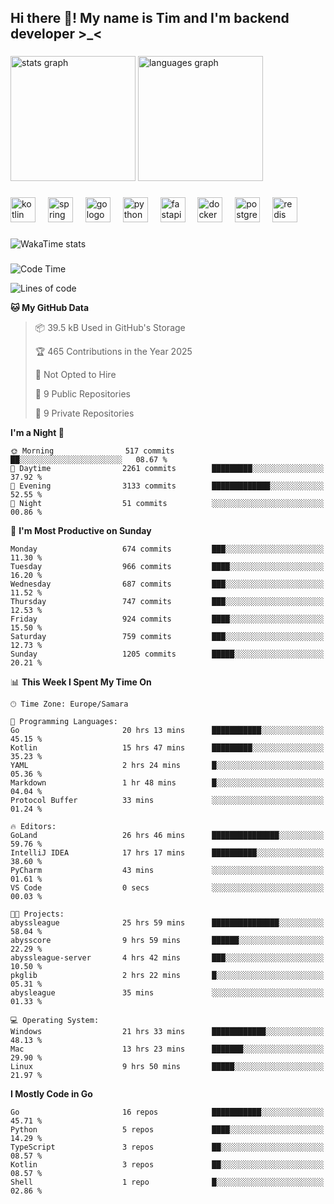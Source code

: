 <h2 align="left">Hi there 👋! My name is Tim and I'm backend developer >_<</h2>

###

<div align="left">
  <img src="https://github-readme-stats-qilm.vercel.app/api?username=intezya&hide_title=false&hide_rank=false&show_icons=true&include_all_commits=true&count_private=true&disable_animations=false&theme=omni&locale=en&hide_border=true&order=1&show=prs_merged&hide=issues" height="200" alt="stats graph"  />
  <img src="https://github-readme-stats-qilm.vercel.app/api/top-langs?username=intezya&locale=en&hide_title=false&layout=donut&langs_count=5&theme=omni&hide_border=true&order=2&exclude_repo=github-readme-stats&hide=mako" height="200" alt="languages graph"  />
</div>

###

<div align="left">
  <img src="https://img.shields.io/badge/Kotlin-7F52FF?logo=kotlin&logoColor=white&style=for-the-badge" height="40" alt="kotlin logo"  />
  <img width="12" />
  <img src="https://img.shields.io/badge/Spring-6DB33F?logo=spring&logoColor=black&style=for-the-badge" height="40" alt="spring logo"  />
  <img width="12" />
  <img src="https://img.shields.io/badge/Go-00ADD8?logo=go&logoColor=white&style=for-the-badge" height="40" alt="go logo"  />
  <img width="12" />
  <img src="https://img.shields.io/badge/Python-3776AB?logo=python&logoColor=white&style=for-the-badge" height="40" alt="python logo"  />
  <img width="12" />
  <img src="https://img.shields.io/badge/FastAPI-009688?logo=fastapi&logoColor=white&style=for-the-badge" height="40" alt="fastapi logo"  />
  <img width="12" />
  <img src="https://img.shields.io/badge/Docker-2496ED?logo=docker&logoColor=white&style=for-the-badge" height="40" alt="docker logo"  />
  <img width="12" />
  <img src="https://img.shields.io/badge/PostgreSQL-4169E1?logo=postgresql&logoColor=white&style=for-the-badge" height="40" alt="postgresql logo"  />
  <img width="12" />
  <img src="https://img.shields.io/badge/Redis-DC382D?logo=redis&logoColor=white&style=for-the-badge" height="40" alt="redis logo"  />
</div>

###

<picture>
	<source
		srcset="https://github-readme-stats-qilm.vercel.app/api/wakatime?username=intezya&theme=omni&layout=compact&hide_border=true"
		media="(prefers-color-scheme: dark)%2C (prefers-color-scheme: no-preference)"
	/>
	<img alt="WakaTime stats" src="https://github-readme-stats-qilm.vercel.app/api/wakatime?username=intezya&theme=omni&layout=compact&hide_border=true&"/>
</picture>

###

<!--START_SECTION:waka-->
![Code Time](http://img.shields.io/badge/Code%20Time-605%20hrs%2032%20mins-blue)

![Lines of code](https://img.shields.io/badge/From%20Hello%20World%20I%27ve%20Written-842.4%20thousand%20lines%20of%20code-blue)

**🐱 My GitHub Data** 

> 📦 39.5 kB Used in GitHub's Storage 
 > 
> 🏆 465 Contributions in the Year 2025
 > 
> 🚫 Not Opted to Hire
 > 
> 📜 9 Public Repositories 
 > 
> 🔑 9 Private Repositories 
 > 
**I'm a Night 🦉** 

```text
🌞 Morning                517 commits         ██░░░░░░░░░░░░░░░░░░░░░░░   08.67 % 
🌆 Daytime                2261 commits        █████████░░░░░░░░░░░░░░░░   37.92 % 
🌃 Evening                3133 commits        █████████████░░░░░░░░░░░░   52.55 % 
🌙 Night                  51 commits          ░░░░░░░░░░░░░░░░░░░░░░░░░   00.86 % 
```
📅 **I'm Most Productive on Sunday** 

```text
Monday                   674 commits         ███░░░░░░░░░░░░░░░░░░░░░░   11.30 % 
Tuesday                  966 commits         ████░░░░░░░░░░░░░░░░░░░░░   16.20 % 
Wednesday                687 commits         ███░░░░░░░░░░░░░░░░░░░░░░   11.52 % 
Thursday                 747 commits         ███░░░░░░░░░░░░░░░░░░░░░░   12.53 % 
Friday                   924 commits         ████░░░░░░░░░░░░░░░░░░░░░   15.50 % 
Saturday                 759 commits         ███░░░░░░░░░░░░░░░░░░░░░░   12.73 % 
Sunday                   1205 commits        █████░░░░░░░░░░░░░░░░░░░░   20.21 % 
```


📊 **This Week I Spent My Time On** 

```text
🕑︎ Time Zone: Europe/Samara

💬 Programming Languages: 
Go                       20 hrs 13 mins      ███████████░░░░░░░░░░░░░░   45.15 % 
Kotlin                   15 hrs 47 mins      █████████░░░░░░░░░░░░░░░░   35.23 % 
YAML                     2 hrs 24 mins       █░░░░░░░░░░░░░░░░░░░░░░░░   05.36 % 
Markdown                 1 hr 48 mins        █░░░░░░░░░░░░░░░░░░░░░░░░   04.04 % 
Protocol Buffer          33 mins             ░░░░░░░░░░░░░░░░░░░░░░░░░   01.24 % 

🔥 Editors: 
GoLand                   26 hrs 46 mins      ███████████████░░░░░░░░░░   59.76 % 
IntelliJ IDEA            17 hrs 17 mins      ██████████░░░░░░░░░░░░░░░   38.60 % 
PyCharm                  43 mins             ░░░░░░░░░░░░░░░░░░░░░░░░░   01.61 % 
VS Code                  0 secs              ░░░░░░░░░░░░░░░░░░░░░░░░░   00.03 % 

🐱‍💻 Projects: 
abyssleague              25 hrs 59 mins      ███████████████░░░░░░░░░░   58.04 % 
abysscore                9 hrs 59 mins       ██████░░░░░░░░░░░░░░░░░░░   22.29 % 
abyssleague-server       4 hrs 42 mins       ███░░░░░░░░░░░░░░░░░░░░░░   10.50 % 
pkglib                   2 hrs 22 mins       █░░░░░░░░░░░░░░░░░░░░░░░░   05.31 % 
abysleague               35 mins             ░░░░░░░░░░░░░░░░░░░░░░░░░   01.33 % 

💻 Operating System: 
Windows                  21 hrs 33 mins      ████████████░░░░░░░░░░░░░   48.13 % 
Mac                      13 hrs 23 mins      ███████░░░░░░░░░░░░░░░░░░   29.90 % 
Linux                    9 hrs 50 mins       █████░░░░░░░░░░░░░░░░░░░░   21.97 % 
```

**I Mostly Code in Go** 

```text
Go                       16 repos            ███████████░░░░░░░░░░░░░░   45.71 % 
Python                   5 repos             ████░░░░░░░░░░░░░░░░░░░░░   14.29 % 
TypeScript               3 repos             ██░░░░░░░░░░░░░░░░░░░░░░░   08.57 % 
Kotlin                   3 repos             ██░░░░░░░░░░░░░░░░░░░░░░░   08.57 % 
Shell                    1 repo              █░░░░░░░░░░░░░░░░░░░░░░░░   02.86 % 
```




<!--END_SECTION:waka-->

